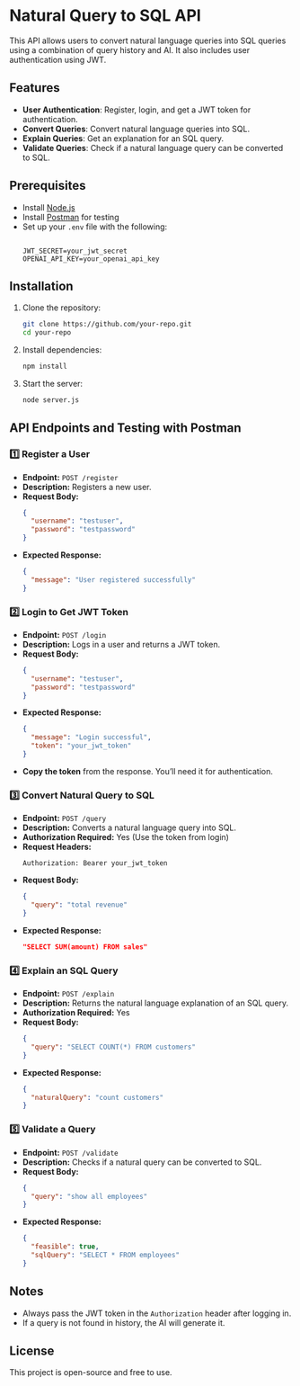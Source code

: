# Natural Query to SQL API

This API allows users to convert natural language queries into SQL queries using a combination of query history and AI. It also includes user authentication using JWT.

## Features
- **User Authentication**: Register, login, and get a JWT token for authentication.
- **Convert Queries**: Convert natural language queries into SQL.
- **Explain Queries**: Get an explanation for an SQL query.
- **Validate Queries**: Check if a natural language query can be converted to SQL.

## Prerequisites
- Install [Node.js](https://nodejs.org/)
- Install [Postman](https://www.postman.com/) for testing
- Set up your `.env` file with the following:
  ```env
  
  JWT_SECRET=your_jwt_secret
  OPENAI_API_KEY=your_openai_api_key
  ```

## Installation
1. Clone the repository:
   ```sh
   git clone https://github.com/your-repo.git
   cd your-repo
   ```
2. Install dependencies:
   ```sh
   npm install
   ```
3. Start the server:
   ```sh
   node server.js
   ```

## API Endpoints and Testing with Postman

### 1️⃣ Register a User
- **Endpoint:** `POST /register`
- **Description:** Registers a new user.
- **Request Body:**
  ```json
  {
    "username": "testuser",
    "password": "testpassword"
  }
  ```
- **Expected Response:**
  ```json
  {
    "message": "User registered successfully"
  }
  ```

### 2️⃣ Login to Get JWT Token
- **Endpoint:** `POST /login`
- **Description:** Logs in a user and returns a JWT token.
- **Request Body:**
  ```json
  {
    "username": "testuser",
    "password": "testpassword"
  }
  ```
- **Expected Response:**
  ```json
  {
    "message": "Login successful",
    "token": "your_jwt_token"
  }
  ```
- **Copy the token** from the response. You’ll need it for authentication.

### 3️⃣ Convert Natural Query to SQL
- **Endpoint:** `POST /query`
- **Description:** Converts a natural language query into SQL.
- **Authorization Required:** Yes (Use the token from login)
- **Request Headers:**
  ```
  Authorization: Bearer your_jwt_token
  ```
- **Request Body:**
  ```json
  {
    "query": "total revenue"
  }
  ```
- **Expected Response:**
  ```json
  "SELECT SUM(amount) FROM sales"
  ```

### 4️⃣ Explain an SQL Query
- **Endpoint:** `POST /explain`
- **Description:** Returns the natural language explanation of an SQL query.
- **Authorization Required:** Yes
- **Request Body:**
  ```json
  {
    "query": "SELECT COUNT(*) FROM customers"
  }
  ```
- **Expected Response:**
  ```json
  {
    "naturalQuery": "count customers"
  }
  ```

### 5️⃣ Validate a Query
- **Endpoint:** `POST /validate`
- **Description:** Checks if a natural query can be converted to SQL.
- **Request Body:**
  ```json
  {
    "query": "show all employees"
  }
  ```
- **Expected Response:**
  ```json
  {
    "feasible": true,
    "sqlQuery": "SELECT * FROM employees"
  }
  ```

## Notes
- Always pass the JWT token in the `Authorization` header after logging in.
- If a query is not found in history, the AI will generate it.

## License
This project is open-source and free to use.

